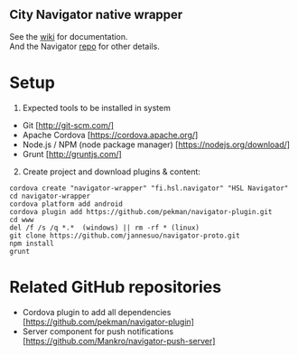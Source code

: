 ## City Navigator native wrapper ##

See the [wiki](https://github.com/dippi/navigator-proto/wiki) for documentation.  
And the Navigator [repo](https://github.com/HSLdevcom/navigator-proto) for other details.


# Setup

1. Expected tools to be installed in system
 - Git [http://git-scm.com/]
 - Apache Cordova [https://cordova.apache.org/]
 - Node.js / NPM (node package manager) [https://nodejs.org/download/]
 - Grunt [http://gruntjs.com/]

2. Create project and download plugins & content:
```
cordova create "navigator-wrapper" "fi.hsl.navigator" "HSL Navigator"
cd navigator-wrapper
cordova platform add android
cordova plugin add https://github.com/pekman/navigator-plugin.git
cd www
del /f /s /q *.*  (windows) || rm -rf * (linux)
git clone https://github.com/jannesuo/navigator-proto.git
npm install
grunt
```

# Related GitHub repositories
* Cordova plugin to add all dependencies [https://github.com/pekman/navigator-plugin]
* Server component for push notifications [https://github.com/Mankro/navigator-push-server]
